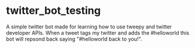 # twitter_bot_testing

A simple twitter bot made for learning how to use tweepy and twitter developer APIs.
When a tweet tags my twitter and adds the #helloworld this bot will repsond back saying "#helloworld back to you!".
